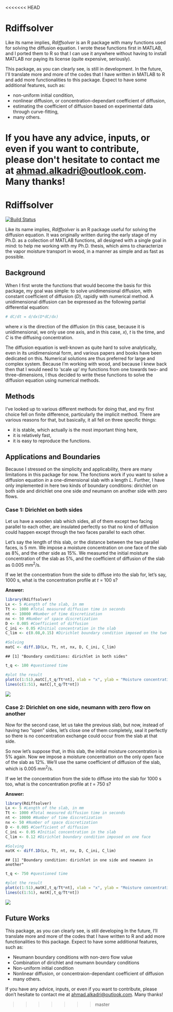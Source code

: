 <<<<<<< HEAD
# **Rdiffsolver**

Like its name implies, *Rdiffsolver* is an R package 
with many functions used for solving the diffusion equation. 
I wrote these functions first in MATLAB, and I ported them 
to $\textsf{R}$ so that I can use it anywhere without 
having to install MATLAB nor paying its license (quite 
expensive, seriously).

This package, as you can clearly see, is still 
in development. In the future, I'll translate more 
and more of the codes that I have written in MATLAB 
to $\textsf{R}$ and add more functionalities to this package. 
Expect to have some additional features, such as:

+ non-uniform initial condition,
+ nonlinear diffusion, or concentration-dependant coefficient of diffusion,
+ estimating the coefficient of diffusion based on experimental data through curve-fitting,
+ many others.

If you have any advice, inputs, 
or even if you want to contribute, 
please don't hesitate to contact me at 
[ahmad.alkadri@outlook.com](mailto:ahmad.alkadri@outlook.com). 
Many thanks!
=======
Rdiffsolver
================

[![Build
Status](https://travis-ci.org/ahmad-alkadri/Rdiffsolver.svg?branch=master)](https://travis-ci.org/ahmad-alkadri/Rdiffsolver)

Like its name implies, *Rdiffsolver* is an R package useful for solving
the diffusion equation. It was originally written during the early stage
of my Ph.D. as a collection of MATLAB functions, all designed with a
single goal in mind: to help me working with my Ph.D. thesis, which aims
to characterize the vapor moisture transport in wood, in a manner as
simple and as fast as possible.

## Background

When I first wrote the functions that would become the basis for this
package, my goal was simple: to solve unidimensional diffusion, with
constant coefficient of diffusion (*D*), rapidly with numerical method.
A unidimensional diffusion can be expressed as the following partial
differential equation:

``` r
# dC/dt = d/dx(D*dC/dx)
```

where *x* is the direction of the diffusion (in this case, because it is
unidimensional, we only use one axis, and in this case, *x*), *t* is the
time, and *C* is the diffusing concentration.

The diffusion equation is well-known as quite hard to solve
analytically, even in its unidimensional form, and various papers and
books have been dedicated on this. Numerical solutions are thus
preferred for large and complex system. Because I’m working with wood,
and because I knew back then that I would need to ‘scale up’ my
functions from one towards two- and three-dimensions, I thus decided to
write these functions to solve the diffusion equation using numerical
methods.

## Methods

I’ve looked up to various different methods for doing that, and my first
choice fell on finite difference, particularly the implicit method.
There are various reasons for that, but basically, it all fell on three
specific things:

  - it is stable, which actually is the most important thing here,
  - it is relatively fast,
  - it is easy to reproduce the functions.

## Applications and Boundaries

Because I stressed on the simplicity and applicability, there are many
limitations in this package for now. The fonctions work if you want to
solve a diffusion equation *in* a one-dimensional slab with a length
*L*. Further, I have only implemented in here two kinds of boundary
conditions: dirichlet on both side and dirichlet one one side *and*
neumann on another side with zero flows.

### Case 1: Dirichlet on both sides

Let us have a wooden slab which sides, all of them except two facing
parallel to each other, are insulated perfectly so that no kind of
diffusion could happen except through the two faces parallel to each
other.

Let’s say the length of this slab, or the distance between the two
parallel faces, is 5 mm. We impose a moisture concentration on one face
of the slab as 8%, and the other side as 15%. We measured the initial
moisture concentration of the slab as 5%, and the coefficient of
diffusion of the slab as 0.005 mm<sup>2</sup>/s.

If we let the concentration from the side to diffuse into the slab for,
let’s say, 1000 s, what is the concentration profile at *t* = 100 s?

**Answer:**

``` r
library(Rdiffsolver)
Lx <- 5 #Length of the slab, in mm
Tt <- 1000 #Total measured diffusion time in seconds
nt <- 10000 #Number of time discretization
nx <- 50 #Number of space discretization
D <- 0.005 #Coefficient of diffusion
C_ini <- 0.05 #Initial concentration in the slab
C_lim <- c(0.08,0.15) #Dirichlet boundary condition imposed on the two faces

#Solving
matC <- diff.1D(Lx, Tt, nt, nx, D, C_ini, C_lim)
```

    ## [1] "Boundary conditions: dirichlet in both sides"

``` r
t_q <- 100 #questioned time

#plot the result
plot(c(1:51),matC[,t_q/Tt*nt], xlab = "x", ylab = "Moisture concentration", ylim=c(C_ini,max(C_lim)))
lines(c(1:51), matC[,t_q/Tt*nt])
```

![](README_files/figure-gfm/unnamed-chunk-2-1.png)<!-- -->

### Case 2: Dirichlet on one side, neumann with zero flow on another

Now for the second case, let us take the previous slab, but now, instead
of having two “open” sides, let’s close one of them completely, seal it
perfectly so there is no concentration exchange could occur from the
slab at that side.

So now let’s suppose that, in this slab, the initial moisture
concentration is 5% again. Now we impose a moisture concentration on the
only open face of the slab as 12%. We’ll use the same coefficient of
diffusion of the slab, which is 0.005 mm<sup>2</sup>/s.

If we let the concentration from the side to diffuse into the slab for
1000 s too, what is the concentration profile at *t* = 750 s?

**Answer:**

``` r
library(Rdiffsolver)
Lx <- 5 #Length of the slab, in mm
Tt <- 1000 #Total measured diffusion time in seconds
nt <- 10000 #Number of time discretization
nx <- 50 #Number of space discretization
D <- 0.005 #Coefficient of diffusion
C_ini <- 0.05 #Initial concentration in the slab
C_lim <- 0.12 #Dirichlet boundary condition imposed on one face

#Solving
matK <- diff.1D(Lx, Tt, nt, nx, D, C_ini, C_lim)
```

    ## [1] "Boundary condition: dirichlet in one side and newmann in another"

``` r
t_q <- 750 #questioned time

#plot the result
plot(c(1:51),matK[,t_q/Tt*nt], xlab = "x", ylab = "Moisture concentration", ylim=c(C_ini,C_lim))
lines(c(1:51), matK[,t_q/Tt*nt])
```

![](README_files/figure-gfm/unnamed-chunk-3-1.png)<!-- -->

## Future Works

This package, as you can clearly see, is still developing In the future,
I’ll translate more and more of the codes that I have written to R and
add more functionalities to this package. Expect to have some additional
features, such as:

  - Neumann boundary conditions with non-zero flow value
  - Combination of dirichlet and neumann boundary conditions
  - Non-uniform initial condition
  - Nonlinear diffusion, or concentraion-dependant coefficient of
    diffusion
  - many others.

If you have any advice, inputs, or even if you want to contribute,
please don’t hesitate to contact me at <ahmad.alkadri@outlook.com>. Many
thanks\!
>>>>>>> master
